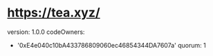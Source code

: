 # https://tea.xyz/
version: 1.0.0 codeOwners:
- '0xE4e040c10bA433786809060ec46854344DA7607a'
 quorum: 1
